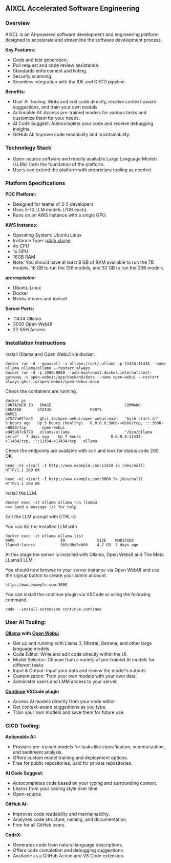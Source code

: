 ## AIXCL Accelerated Software Engineering

### Overview

AIXCL is an AI-powered software development and engineering platform designed to accelerate and streamline the software development process.

**Key Features:**

- Code and test generation.
- Pull request and code review assistance.
- Standards enforcement and linting.
- Security scanning.
- Seamless integration with the IDE and CI/CD pipeline.

**Benefits:**

- User AI Tooling: Write and edit code directly, receive context-aware suggestions, and train your own models.
- Actionable AI: Access pre-trained models for various tasks and customize them for your needs.
- AI Code Suggest: Autocomplete your code and receive debugging insights.
- GitHub AI: Improve code readability and maintainability.

### Technology Stack

- Open-source software and readily available Large Language Models (LLMs) form the foundation of the platform.
- Users can extend the platform with proprietary tooling as needed.


### Platform Specifications

**POC Platform:**

- Designed for teams of 3-5 developers.
- Uses 5-10 LLM models (7GB each).
- Runs on an AWS instance with a single GPU.


**AWS Instance:**

- Operating System: Ubuntu Linux
- Instance Type: [g4dn.xlarge](https://aws.amazon.com/ec2/instance-types/g4/)
- 4x CPU
- 1x GPU
- 16GB RAM
- Note: You should have at least 8 GB of RAM available to run the 7B models, 16 GB to run the 13B models, and 32 GB to run the 33B models.

**prerequisites:**

- Ubuntu Linux
- Docker
- Nvidia drivers and toolset

**Server Ports:**

- 11434 Ollama
- 3000 Open WebUI
- 22 SSH Access

### Installation Instructions

Install Ollama and Open WebUI via docker.
```
docker run -d --gpus=all -v ollama:/root/.ollama -p 11434:11434 --name ollama ollama/ollama --restart always
docker run -d -p 3000:8080 --add-host=host.docker.internal:host-gateway -v open-webui:/app/backend/data --name open-webui --restart always ghcr.io/open-webui/open-webui:main
```

Check the containers are running.
```
docker ps
CONTAINER ID   IMAGE                                COMMAND               CREATED       STATUS                 PORTS                                           NAMES
b7537a67fee3   ghcr.io/open-webui/open-webui:main   "bash start.sh"       5 hours ago   Up 5 hours (healthy)   0.0.0.0:3000->8080/tcp, :::3000->8080/tcp       open-webui
ed45ab7c6770   ollama/ollama                        "/bin/ollama serve"   7 days ago    Up 7 hours             0.0.0.0:11434->11434/tcp, :::11434->11434/tcp   ollama
```

Check the endpoints are available with curl and look for status code 200 OK.
```
head -n1 <(curl -I http://www.example.com:11434 2> /dev/null)
HTTP/1.1 200 OK

head -n1 <(curl -I http://www.example.com:3000 2> /dev/null)
HTTP/1.1 200 OK
```

Install the LLM.
```
docker exec -it ollama ollama run llama3
>>> Send a message (/? for help
```

Exit the LLM prompt with CTRL-D

You can list the installed LLM with
```
docker exec -it ollama ollama list
NAME                    ID              SIZE    MODIFIED   
llama3:latest           365c0bd3c000    4.7 GB  7 days ago
```

At this stage the server is installed with Ollama, Open WebUI and The Meta LLama3 LLM.

You should now browse to your server instance via Open WebUI and use the signup button to create your admin account.
```
http://www.example.com:3000 
```

You can install the continue plugin via VSCode or using the following command.
```
code --install-extension continue.continue
```

### User AI Tooling:

**[Ollama](https://github.com/ollama/ollama) with [Open Webui](https://github.com/open-webui/open-webui)**

- Get up and running with Llama 3, Mistral, Gemma, and other large language models.
- Code Editor: Write and edit code directly within the UI.
- Model Selector: Choose from a variety of pre-trained AI models for different tasks.
- Input & Output: Input your data and review the model's outputs.
- Customization: Train your own models with your own data.
- Administer users and LMM access to your server.

**[Continue](https://docs.continue.dev/quickstart) VSCode plugin**

- Access AI models directly from your code editor.
- Get context-aware suggestions as you type.
- Train your own models and save them for future use.


### CICD Tooling:

**Actionable AI:**

- Provides pre-trained models for tasks like classification, summarization, and sentiment analysis.
- Offers custom model training and deployment options.
- Free for public repositories, paid for private repositories.


**AI Code Suggest:**

- Autocompletes code based on your typing and surrounding context.
- Learns from your coding style over time.
- Open-source.


**GitHub AI:**

- Improves code readability and maintainability.
- Analyzes code structure, naming, and documentation.
- Free for all GitHub users.


**CodeX:**

- Generates code from natural language descriptions.
- Offers code completion and debugging suggestions.
- Available as a GitHub Action and VS Code extension.
